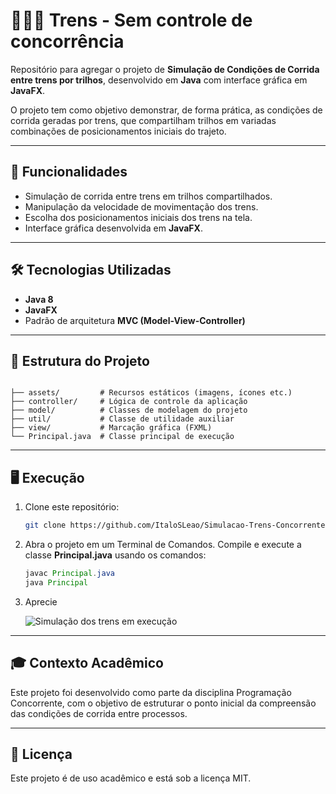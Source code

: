 # 🚆🏴‍☠️ Trens - Sem controle de concorrência

Repositório para agregar o projeto de **Simulação de Condições de Corrida entre trens por trilhos**, desenvolvido em **Java** com interface gráfica em **JavaFX**.  

O projeto tem como objetivo demonstrar, de forma prática, as condições de corrida geradas por trens, que compartilham trilhos em variadas combinações de posicionamentos iniciais do trajeto.

---

## 🧩 Funcionalidades
- Simulação de corrida entre trens em trilhos compartilhados.  
- Manipulação da velocidade de movimentação dos trens.
- Escolha dos posicionamentos iniciais dos trens na tela.
- Interface gráfica desenvolvida em **JavaFX**.

---

## 🛠️ Tecnologias Utilizadas
- **Java 8**  
- **JavaFX**
- Padrão de arquitetura **MVC (Model-View-Controller)**  

---

## 📂 Estrutura do Projeto

```

├── assets/         # Recursos estáticos (imagens, ícones etc.)
├── controller/     # Lógica de controle da aplicação
├── model/          # Classes de modelagem do projeto
├── util/           # Classe de utilidade auxiliar
├── view/           # Marcação gráfica (FXML)
└── Principal.java  # Classe principal de execução

```

---

## 🖥️ Execução
1. Clone este repositório:
   ```bash
   git clone https://github.com/ItaloSLeao/Simulacao-Trens-Concorrente.git
   ```
   
2. Abra o projeto em um Terminal de Comandos. Compile e execute a classe **Principal.java** usando os comandos:

   ```java
   javac Principal.java
   java Principal

3. Aprecie

   ![Simulação dos trens em execução](assets/simulacao-trens.png)
   
---

## 🎓 Contexto Acadêmico

Este projeto foi desenvolvido como parte da disciplina Programação Concorrente, com o objetivo de estruturar o ponto inicial da compreensão das condições de corrida entre processos.

---

## 📄 Licença

Este projeto é de uso acadêmico e está sob a licença MIT.
